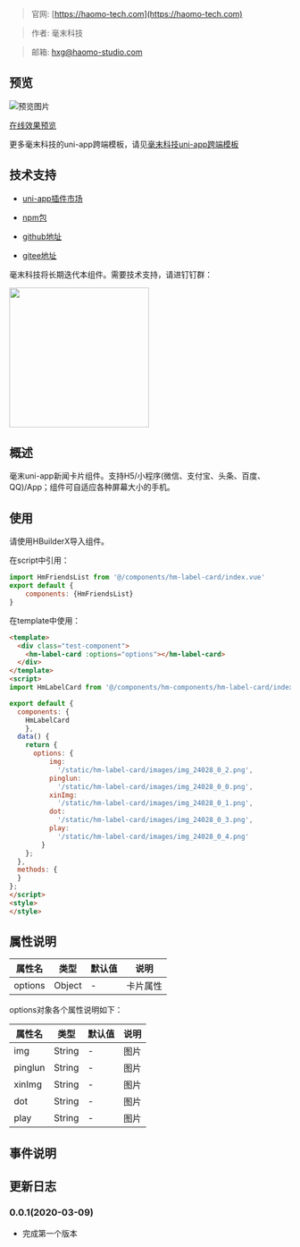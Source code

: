 > 官网: [https://haomo-tech.com](https://haomo-tech.com)

> 作者: 毫末科技

> 邮箱: hxg@haomo-studio.com

## 预览

![预览图片](http://downloads.haomo-tech.com/uniapp/hm-label-card.png)

[在线效果预览](http://template.uniapp.haomo-tech.com/pages/haomo/test-component/hm-label-card)

更多毫末科技的uni-app跨端模板，请见[毫末科技uni-app跨端模板](https://haomo-tech.com/sale.html)

## 技术支持

* [uni-app插件市场](https://ext.dcloud.net.cn/plugin?id=1391)

* [npm包](https://www.npmjs.com/package/hm-uniapp-label-card)

* [github地址](https://github.com/haomo-studio/hm-uniapp-label-card)

* [gitee地址](https://gitee.com/haomo/hm-uniapp-label-card)

毫末科技将长期迭代本组件。需要技术支持，请进钉钉群：

<img width="250" src="http://downloads.haomo-tech.com/%E6%AF%AB%E6%9C%ABuniapp%E7%BB%84%E4%BB%B6%E6%8A%80%E6%9C%AF%E6%94%AF%E6%8C%81.jpg">

## 概述

毫末uni-app新闻卡片组件。支持H5/小程序(微信、支付宝、头条、百度、QQ)/App；组件可自适应各种屏幕大小的手机。

## 使用

请使用HBuilderX导入组件。

在script中引用：

```javascript
import HmFriendsList from '@/components/hm-label-card/index.vue'
export default {
    components: {HmFriendsList}
}
```

在template中使用：

```html
<template>
  <div class="test-component">
    <hm-label-card :options="options"></hm-label-card>
  </div>
</template>
<script>
import HmLabelCard from '@/components/hm-components/hm-label-card/index.vue'

export default {
  components: {
    HmLabelCard
    },
  data() {
    return {
      options: {
          img:
            '/static/hm-label-card/images/img_24028_0_2.png',
          pinglun:
            '/static/hm-label-card/images/img_24028_0_0.png',
          xinImg:
            '/static/hm-label-card/images/img_24028_0_1.png',
          dot:
            '/static/hm-label-card/images/img_24028_0_3.png',
          play:
            '/static/hm-label-card/images/img_24028_0_4.png'
        }
    };
  },
  methods: {
  }
};
</script>
<style>
</style>


```

## 属性说明

| 属性名        | 类型     | 默认值 | 说明                                                                       |
|-----------   |---------|--------|----------------------------------------------------------------------------|
| options        | Object  | -      | 卡片属性                                                                   |

options对象各个属性说明如下：

| 属性名        | 类型     | 默认值 | 说明                                                                       |
|-----------   |---------|--------|----------------------------------------------------------------------------|
| img        | String  | -      | 图片                                                                   |
| pinglun        | String  | -      | 图片                                                                   |
| xinImg        | String  | -      | 图片                                                                   |
| dot        | String  | -      | 图片                                                                   |
| play        | String  | -      | 图片                                                                   |



## 事件说明


## 更新日志

### 0.0.1(2020-03-09)

* 完成第一个版本
